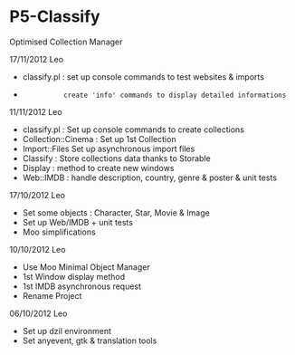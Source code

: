 P5-Classify
=============

Optimised Collection Manager

17/11/2012 Leo
* classify.pl : set up console commands to test websites & imports
*               create 'info' commands to display detailed informations

11/11/2012 Leo
* classify.pl : Set up console commands to create collections
* Collection::Cinema : Set up 1st Collection
* Import::Files Set up asynchronous import files
* Classify : Store collections data thanks to Storable
* Display : method to create new windows
* Web::IMDB : handle description, country, genre & poster & unit tests

17/10/2012 Leo
* Set some objects : Character, Star, Movie & Image
* Set up Web/IMDB + unit tests
* Moo simplifications

10/10/2012 Leo
* Use Moo Minimal Object Manager
* 1st Window display method
* 1st IMDB asynchronous request
* Rename Project

06/10/2012 Leo
* Set up dzil environment
* Set anyevent, gtk & translation tools
